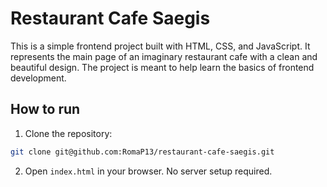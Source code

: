 # Restaurant Cafe Saegis

This is a simple frontend project built with HTML, CSS, and JavaScript. It represents the main page of an imaginary restaurant cafe with a clean and beautiful design. The project is meant to help learn the basics of frontend development.

## How to run

1. Clone the repository:

```bash
git clone git@github.com:RomaP13/restaurant-cafe-saegis.git
```

2. Open `index.html` in your browser. No server setup required.
